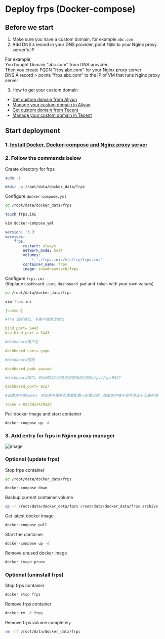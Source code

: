 # Deploy frps (Docker-compose)

## Before we start
1. Make sure you have a custom domain, for example `abc.com`
2. Add DNS `A` record in your DNS provider, point `FQDN` to your Nginx proxy server's IP

For example, <br>
You bought Domain "abc.com" from DNS provider. <br>
Then you create FQDN "frps.abc.com" for your Nginx proxy server <br>
DNS A record > points "frps.abc.com" to the IP of VM that runs Nginx proxy server

3. How to get your custom domain
* [Get custom domain from Aliyun](https://wanwang.aliyun.com/domain/)
* [Manage your custom domain in Aliyun](https://account.aliyun.com/login/login.htm?oauth_callback=http%3A%2F%2Fdc.console.aliyun.com%2Fnext%2Findex%3Fspm%3D5176.2020520207.recommends.ddomain.606c4c12SpdlTJ#/domain/list/all-domain)
* [Get custom domain from Tecent](https://cloud.tencent.com/act/pro/domain_sales?fromSource=gwzcw.6927084.6927084.6927084&utm_medium=cpc&utm_id=gwzcw.6927084.6927084.6927084&bd_vid=11313871833741623980)
* [Manage your custom domain in Tecent](https://cloud.tencent.com/login?s_url=https%3A%2F%2Fconsole.cloud.tencent)

## Start deployment
### 1. [Install Docker, Docker-compose and Nginx proxy server](https://github.com/guguji666666/Docker)
### 2. Follow the commands below
Create directory for frps
```sh
sudo -i
```
```sh
mkdir -p /root/data/docker_data/frps
```

Configure `docker-compose.yml`
```sh
cd /root/data/docker_data/frps
```
```sh
touch frps.ini
```
```sh
vim docker-compose.yml
```
```yml
version: '3.3'
services:
    frps:
        restart: always
        network_mode: host
        volumes:
            - './frps.ini:/etc/frp/frps.ini'
        container_name: frps
        image: snowdreamtech/frps
```

Configure `frps.ini` <br>
(Replace `dashboard_user`, `dashboard_pwd` and `token` with your own values)
```sh
cd /root/data/docker_data/frps
```
```sh
vim frps.ini
```
```yml
[common]

#frp 监听端口，与客户端绑定端口

bind_port= 5443
kcp_bind_port = 5443

#dashboard用户名

dashboard_user= gugu

#dashboard密码

dashboard_pwd= passwd

#dashboard端口，启动成功后可通过浏览器访问如http://ip:9527

dashboard_port= 9527

#设置客户端token，对应客户端有页需要配置一定要记住，如果客户端不填写你连不上服务端

token = 8ad3d1x429a2d
```

Pull docker image and start container
```sh
docker-compose up -d
```

### 3. Add entry for frps in Nginx proxy manager
![image](https://github.com/guguji666666/Docker/assets/96930989/455869bd-ac40-4c40-8c79-85bce37be6f8)


### Optional (update frps)
Stop frps container
```sh
cd /root/data/docker_data/frps
```
```sh
docker-compose down 
```
Backup current container volume
```sh
cp -r /root/data/docker_data/fprs /root/data/docker_data/frps.archive
```
Get latest docker image
```sh
docker-compose pull
```
Start the container
```sh
docker-compose up -d 
```
Remove unused docker image
```sh
docker image prune
```

### Optional (uninstall frps)
Stop frps container
```sh
docker stop frps
```
Remove frps container
```sh
docker rm -f frps
```
Remove frps volume completely
```sh
rm -rf /root/data/docker_data/frps
```
